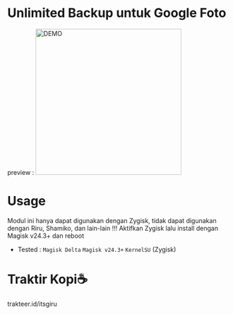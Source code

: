 # Unlimited Backup untuk Google Foto
  
preview : 
<img alt="DEMO" src="https://telegra.ph/file/d0528084b206606ef395b.jpg" width="330" height="330" />

# Usage

Modul ini hanya dapat digunakan dengan Zygisk, tidak dapat digunakan dengan Riru, Shamiko, dan lain-lain !!!
Aktifkan Zygisk lalu install dengan Magisk v24.3+ dan reboot

- Tested : ``Magisk Delta``  ``Magisk v24.3+`` ``KernelSU`` (Zygisk)


# Traktir Kopi☕
trakteer.id/itsgiru
